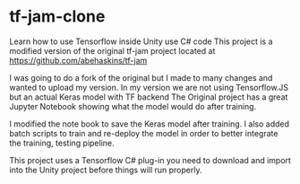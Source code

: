# tf-jam-clone
Learn how to use Tensorflow inside Unity use C# code
This project is a modified version of the original tf-jam project located at
https://github.com/abehaskins/tf-jam

I was going to do a fork of the original but I made to many changes and wanted to upload my version.
In my version we are not using Tensorflow.JS but an actual Keras model with TF backend
The Original project has a great Jupyter Notebook showing what the model would do after training. 

I modified the note book to save the Keras model after training. I also added batch scripts to train and
re-deploy the model in order to better integrate the training, testing pipeline.

This project uses a Tensorflow C# plug-in you need to download and import into the Unity project before things
will run properly.


